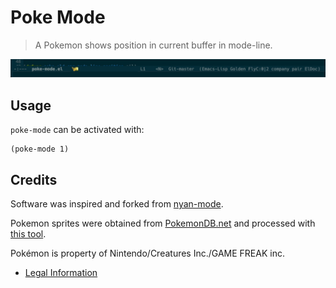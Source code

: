 # Poke Mode

> A Pokemon shows position in current buffer in mode-line.

![Demo GIF](/docs/demo.gif)

## Usage

`poke-mode` can be activated with:

```elisp
(poke-mode 1)
```

## Credits

Software was inspired and forked from [nyan-mode](https://github.com/TeMPOraL/nyan-mode).

Pokemon sprites were obtained from [PokemonDB.net](https://img.pokemondb.net/sprites/)
and processed with [this tool](https://github.com/RyanMillerC/poke-position-images).

Pokémon is property of Nintendo/Creatures Inc./GAME FREAK inc.
- [Legal Information](https://www.pokemon.com/us/legal/)
